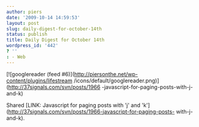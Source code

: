 ```yaml
---
author: piers
date: '2009-10-14 14:59:53'
layout: post
slug: daily-digest-for-october-14th
status: publish
title: Daily Digest for October 14th
wordpress_id: '442'
? ''
: - Web
---
```


[![googlereader (feed #6)](http://piersonthe.net/wp-content/plugins/lifestream
/icons/default/googlereader.png)](http://37signals.com/svn/posts/1966
-javascript-for-paging-posts-with-j-and-k)

Shared [LINK: Javascript for paging posts with 'j' and
'k'](http://37signals.com/svn/posts/1966-javascript-for-paging-posts-
with-j-and-k).

